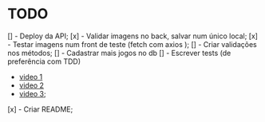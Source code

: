 # TODO

[] - Deploy da API;
[x] - Validar imagens no back, salvar num único local;
[x] - Testar imagens num front de teste (fetch com axios );
[] - Criar validações nos métodos;
[] - Cadastrar mais jogos no db
[] - Escrever tests (de preferência com TDD)

- [video 1](https://youtu.be/T6ChO8LQxRE?si=pcgS_-2LVPzkDfDb)
- [video 2](https://youtu.be/rBdPPHq7REw?si=gGFRBEVZtL_iMMTt)
- [video 3](https://youtu.be/inq1vTkMOF8?si=I8H1FJzbAdEaYSVF);

[x] - Criar README;
